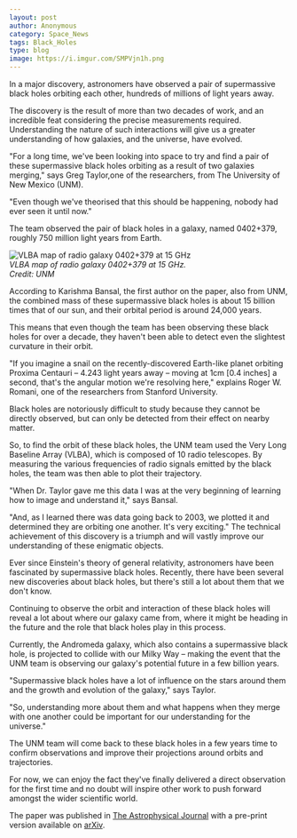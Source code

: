 ```yaml
---
layout: post
author: Anonymous
category: Space_News
tags: Black_Holes
type: blog
image: https://i.imgur.com/SMPVjn1h.png
---
```

In a major discovery, astronomers have observed a pair of supermassive black holes orbiting each other, hundreds of millions of light years away.

The discovery is the result of more than two decades of work, and an incredible feat considering the precise measurements required. Understanding the nature of such interactions will give us a greater understanding of how galaxies, and the universe, have evolved.

"For a long time, we've been looking into space to try and find a pair of these supermassive black holes orbiting as a result of two galaxies merging," says Greg Taylor,one of the researchers, from The University of New Mexico (UNM).

"Even though we've theorised that this should be happening, nobody had ever seen it until now."

The team observed the pair of black holes in a galaxy, named 0402+379, roughly 750 million light years from Earth.

![VLBA map of radio galaxy 0402+379 at 15 GHz](https://i.imgur.com/XwpWC3Gh.png)\
*VLBA map of radio galaxy 0402+379 at 15 GHz.*\
*Credit: UNM*

According to Karishma Bansal, the first author on the paper, also from UNM, the combined mass of these supermassive black holes is about 15 billion times that of our sun, and their orbital period is around 24,000 years.

This means that even though the team has been observing these black holes for over a decade, they haven't been able to detect even the slightest curvature in their orbit.

"If you imagine a snail on the recently-discovered Earth-like planet orbiting Proxima Centauri – 4.243 light years away – moving at 1cm [0.4 inches] a second, that's the angular motion we're resolving here," explains Roger W. Romani, one of the researchers from Stanford University.

Black holes are notoriously difficult to study because they cannot be directly observed, but can only be detected from their effect on nearby matter.

So, to find the orbit of these black holes, the UNM team used the Very Long Baseline Array (VLBA), which is composed of 10 radio telescopes. By measuring the various frequencies of radio signals emitted by the black holes, the team was then able to plot their trajectory.

"When Dr. Taylor gave me this data I was at the very beginning of learning how to image and understand it," says Bansal.

"And, as I learned there was data going back to 2003, we plotted it and determined they are orbiting one another. It's very exciting." The technical achievement of this discovery is a triumph and will vastly improve our understanding of these enigmatic objects.

Ever since Einstein's theory of general relativity, astronomers have been fascinated by supermassive black holes. Recently, there have been several new discoveries about black holes, but there's still a lot about them that we don't know.

Continuing to observe the orbit and interaction of these black holes will reveal a lot about where our galaxy came from, where it might be heading in the future and the role that black holes play in this process.

Currently, the Andromeda galaxy, which also contains a supermassive black hole, is projected to collide with our Milky Way – making the event that the UNM team is observing our galaxy's potential future in a few billion years.

"Supermassive black holes have a lot of influence on the stars around them and the growth and evolution of the galaxy," says Taylor.

"So, understanding more about them and what happens when they merge with one another could be important for our understanding for the universe."

The UNM team will come back to these black holes in a few years time to confirm observations and improve their projections around orbits and trajectories.

For now, we can enjoy the fact they've finally delivered a direct observation for the first time and no doubt will inspire other work to push forward amongst the wider scientific world.

The paper was published in [The Astrophysical Journal](http://iopscience.iop.org/article/10.3847/1538-4357/aa74e1/meta;jsessionid=1E1321B664C05819524960826D84ECB5.c4.iopscience.cld.iop.org) with a pre-print version available on [arXiv](https://arxiv.org/abs/1705.08556).
